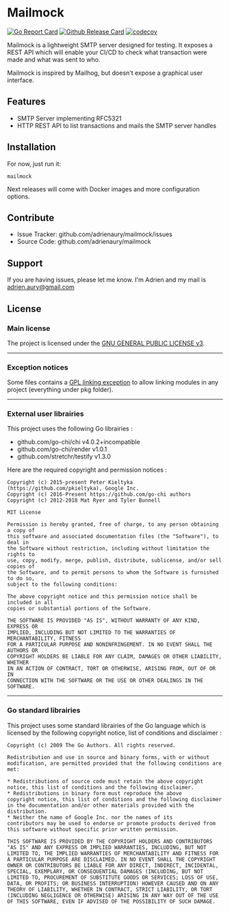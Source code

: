 # Mailmock

[![Go Report Card](https://goreportcard.com/badge/github.com/adrienaury/mailmock)](https://goreportcard.com/report/github.com/adrienaury/mailmock)
[![Github Release Card](https://img.shields.io/github/release/adrienaury/mailmock)](https://github.com/adrienaury/mailmock/releases)
[![codecov](https://codecov.io/gh/adrienaury/mailmock/branch/master/graph/badge.svg)](https://codecov.io/gh/adrienaury/mailmock)

Mailmock is a lightweight SMTP server designed for testing. It exposes a REST API which will enable your CI/CD to check what transaction were made and what was sent to who.

Mailmock is inspired by Mailhog, but doesn't expose a graphical user interface.

## Features

- SMTP Server implementing RFC5321
- HTTP REST API to list transactions and mails the SMTP server handles

## Installation

For now, just run it:

    mailmock

Next releases will come with Docker images and more configuration options.

## Contribute

- Issue Tracker: github.com/adrienaury/mailmock/issues
- Source Code: github.com/adrienaury/mailmock

## Support

If you are having issues, please let me know.
I'm Adrien and my mail is adrien.aury@gmail.com

## License

### Main license

The project is licensed under the [GNU GENERAL PUBLIC LICENSE v3](https://www.gnu.org/licenses/gpl-3.0.html).

---

### Exception notices

Some files contains a [GPL linking exception](https://en.wikipedia.org/wiki/GPL_linking_exception) to allow linking modules in any project (everything under pkg folder).

---

### External user librairies

This project uses the following Go librairies :

- github.com/go-chi/chi v4.0.2+incompatible
- github.com/go-chi/render v1.0.1
- github.com/stretchr/testify v1.3.0

Here are the required copyright and permission notices :

    Copyright (c) 2015-present Peter Kieltyka (https://github.com/pkieltyka), Google Inc.
    Copyright (c) 2016-Present https://github.com/go-chi authors
    Copyright (c) 2012-2018 Mat Ryer and Tyler Bunnell

    MIT License

    Permission is hereby granted, free of charge, to any person obtaining a copy of
    this software and associated documentation files (the "Software"), to deal in
    the Software without restriction, including without limitation the rights to
    use, copy, modify, merge, publish, distribute, sublicense, and/or sell copies of
    the Software, and to permit persons to whom the Software is furnished to do so,
    subject to the following conditions:

    The above copyright notice and this permission notice shall be included in all
    copies or substantial portions of the Software.

    THE SOFTWARE IS PROVIDED "AS IS", WITHOUT WARRANTY OF ANY KIND, EXPRESS OR
    IMPLIED, INCLUDING BUT NOT LIMITED TO THE WARRANTIES OF MERCHANTABILITY, FITNESS
    FOR A PARTICULAR PURPOSE AND NONINFRINGEMENT. IN NO EVENT SHALL THE AUTHORS OR
    COPYRIGHT HOLDERS BE LIABLE FOR ANY CLAIM, DAMAGES OR OTHER LIABILITY, WHETHER
    IN AN ACTION OF CONTRACT, TORT OR OTHERWISE, ARISING FROM, OUT OF OR IN
    CONNECTION WITH THE SOFTWARE OR THE USE OR OTHER DEALINGS IN THE SOFTWARE.

---

### Go standard librairies

This project uses some standard librairies of the Go language which is licensed by the following copyright notice, list of conditions and disclaimer :

    Copyright (c) 2009 The Go Authors. All rights reserved.

    Redistribution and use in source and binary forms, with or without
    modification, are permitted provided that the following conditions are
    met:

    * Redistributions of source code must retain the above copyright
    notice, this list of conditions and the following disclaimer.
    * Redistributions in binary form must reproduce the above
    copyright notice, this list of conditions and the following disclaimer
    in the documentation and/or other materials provided with the
    distribution.
    * Neither the name of Google Inc. nor the names of its
    contributors may be used to endorse or promote products derived from
    this software without specific prior written permission.

    THIS SOFTWARE IS PROVIDED BY THE COPYRIGHT HOLDERS AND CONTRIBUTORS
    "AS IS" AND ANY EXPRESS OR IMPLIED WARRANTIES, INCLUDING, BUT NOT
    LIMITED TO, THE IMPLIED WARRANTIES OF MERCHANTABILITY AND FITNESS FOR
    A PARTICULAR PURPOSE ARE DISCLAIMED. IN NO EVENT SHALL THE COPYRIGHT
    OWNER OR CONTRIBUTORS BE LIABLE FOR ANY DIRECT, INDIRECT, INCIDENTAL,
    SPECIAL, EXEMPLARY, OR CONSEQUENTIAL DAMAGES (INCLUDING, BUT NOT
    LIMITED TO, PROCUREMENT OF SUBSTITUTE GOODS OR SERVICES; LOSS OF USE,
    DATA, OR PROFITS; OR BUSINESS INTERRUPTION) HOWEVER CAUSED AND ON ANY
    THEORY OF LIABILITY, WHETHER IN CONTRACT, STRICT LIABILITY, OR TORT
    (INCLUDING NEGLIGENCE OR OTHERWISE) ARISING IN ANY WAY OUT OF THE USE
    OF THIS SOFTWARE, EVEN IF ADVISED OF THE POSSIBILITY OF SUCH DAMAGE.
